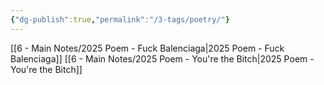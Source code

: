```yaml
---
{"dg-publish":true,"permalink":"/3-tags/poetry/"}
---
```


[[6 - Main Notes/2025 Poem - Fuck Balenciaga\|2025 Poem - Fuck Balenciaga]]
[[6 - Main Notes/2025 Poem - You're the Bitch\|2025 Poem - You're the Bitch]]